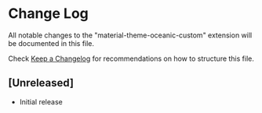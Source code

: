 # Change Log

All notable changes to the "material-theme-oceanic-custom" extension will be documented in this file.

Check [Keep a Changelog](http://keepachangelog.com/) for recommendations on how to structure this file.

## [Unreleased]

- Initial release

